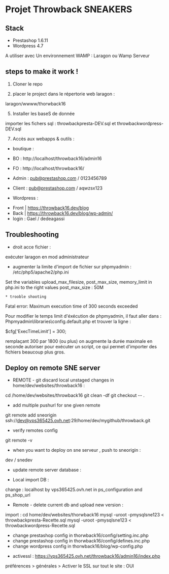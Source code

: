Projet Throwback SNEAKERS
========================================

Stack
-----
- Prestashop 1.6.11
- Wordpress 4.7

A utiliser avec Un environnement WAMP : Laragon ou Wamp Serveur

steps to make it work !
----------------------

1. Cloner le repo


4. placer le project dans le répertorie web laragon :

laragon/wwww/thorwback16



5. Installer les baseS de donnée

importer les fichers sql : throwbackpresta-DEV.sql et throwbackwordpress-DEV.sql


7. Accès aux webapps & outils :

* boutique :
- BO : http://localhost/throwback16/admin16
- FO : http://localhost/throwback16/

- Admin : pub@prestashop.com / 0123456789
- Client : pub@prestashop.com / aqwzsx123


* Wordpress :
- Front | https://throwback16.dev/blog
- Back | https://throwback16.dev/blog/wp-admin/
- login : Gael / dedeagassi


Troubleshooting
----------------


* droit acce fichier :

exécuter laragon en mod administrateur

* augmenter la limite d'import de fichier sur phpmyadmin :
/etc/php5/apache2/php.ini

Set the variables upload_max_filesize, post_max_size, memory_limit in php.ini to the right values
post_max_size : 50M

    * trooble shooting
Fatal error: Maximum execution time of 300 seconds exceeded

Pour modifier le temps limit d'éxécution de phpmyadmin, il faut aller dans :
Phpmyadmin\libraries\config.default.php et trouver la ligne :

$cfg['ExecTimeLimit'] = 300;

remplaçant 300 par 1800 (ou plus) on augmente la durée maximale en seconde autoriser pour exécuter un script,  ce qui permet d'importer des fichiers beaucoup plus gros.

Deploy on remote SNE server
----------------

* REMOTE - git discard local unstaged changes in home/dev/websites/throwback16 :

cd /home/dev/websites/throwback16
git clean -df
git checkout -- .


* add multiple pushurl for sne given remote

git remote add sneorigin ssh://dev@vps365425.ovh.net:29/home/dev/mygithub/throwback.git

* verify remotes config

git remote -v

* when you want to deploy on sne serveur , push to sneorigin :

dev / snedev


* update remote server database :

- Local import DB :

change :
localhost by vps365425.ovh.net
 in ps_configuration and ps_shop_url

- Remote -
delete current db and upload new version :

import :
cd home/dev/websites/thorwback16
mysql -uroot -pmysqlsne123 < throwbackpresta-Recette.sql
mysql -uroot -pmysqlsne123 < throwbackwordpress-Recette.sql

- change prestashop config in thorwback16/config/setting.inc.php
- change prestashop config in thorwback16/config/defines.inc.php
- change wordpress config in thorwback16/blog/wp-config.php

* activessl :
https://vps365425.ovh.net/throwback16/admin16/index.php

préférences > générales > Activer le SSL sur tout le site : OUI
